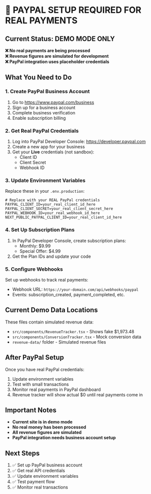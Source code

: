 # 🚨 PAYPAL SETUP REQUIRED FOR REAL PAYMENTS

## Current Status: DEMO MODE ONLY

**❌ No real payments are being processed**  
**❌ Revenue figures are simulated for development**  
**❌ PayPal integration uses placeholder credentials**

## What You Need to Do

### 1. Create PayPal Business Account
1. Go to https://www.paypal.com/business
2. Sign up for a business account
3. Complete business verification
4. Enable subscription billing

### 2. Get Real PayPal Credentials
1. Log into PayPal Developer Console: https://developer.paypal.com
2. Create a new app for your business
3. Get your **Live** credentials (not sandbox):
   - Client ID
   - Client Secret
   - Webhook ID

### 3. Update Environment Variables
Replace these in your `.env.production`:

```env
# Replace with your REAL PayPal credentials
PAYPAL_CLIENT_ID=your_real_client_id_here
PAYPAL_CLIENT_SECRET=your_real_client_secret_here
PAYPAL_WEBHOOK_ID=your_real_webhook_id_here
NEXT_PUBLIC_PAYPAL_CLIENT_ID=your_real_client_id_here
```

### 4. Set Up Subscription Plans
1. In PayPal Developer Console, create subscription plans:
   - Monthly: $9.99
   - Special Offer: $4.99
2. Get the Plan IDs and update your code

### 5. Configure Webhooks
Set up webhooks to track real payments:
- Webhook URL: `https://your-domain.com/api/webhooks/paypal`
- Events: subscription_created, payment_completed, etc.

## Current Demo Data Locations

These files contain simulated revenue data:
- `src/components/RevenueTracker.tsx` - Shows fake $1,973.48
- `src/components/ConversionTracker.tsx` - Mock conversion data
- `revenue-data/` folder - Simulated revenue files

## After PayPal Setup

Once you have real PayPal credentials:
1. Update environment variables
2. Test with small transactions
3. Monitor real payments in PayPal dashboard
4. Revenue tracker will show actual $0 until real payments come in

## Important Notes

- **Current site is in demo mode**
- **No real money has been processed**
- **All revenue figures are simulated**
- **PayPal integration needs business account setup**

## Next Steps

1. ✅ Set up PayPal business account
2. ✅ Get real API credentials  
3. ✅ Update environment variables
4. ✅ Test payment flow
5. ✅ Monitor real transactions